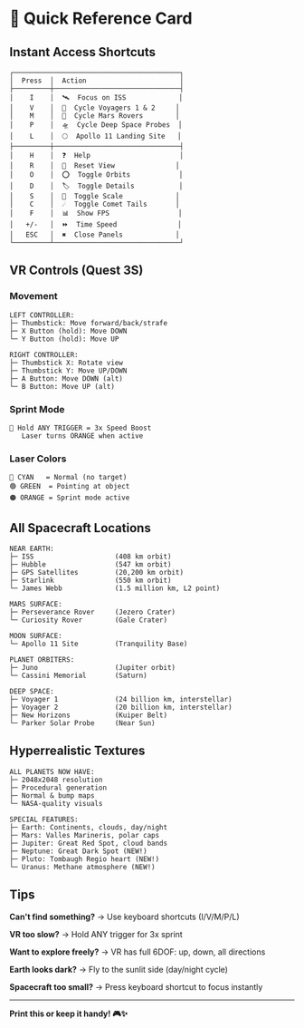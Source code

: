 # 🚀 Quick Reference Card

## Instant Access Shortcuts

```
┌─────────────────────────────────────────┐
│  Press  │  Action                       │
├─────────┼───────────────────────────────┤
│    I    │  🛰️  Focus on ISS             │
│    V    │  🚀  Cycle Voyagers 1 & 2     │
│    M    │  🤖  Cycle Mars Rovers        │
│    P    │  🛸  Cycle Deep Space Probes  │
│    L    │  🌕  Apollo 11 Landing Site   │
├─────────┼───────────────────────────────┤
│    H    │  ❓  Help                      │
│    R    │  🔄  Reset View               │
│    O    │  ⭕  Toggle Orbits            │
│    D    │  🏷️  Toggle Details           │
│    S    │  📏  Toggle Scale             │
│    C    │  ☄️  Toggle Comet Tails       │
│    F    │  📊  Show FPS                 │
│   +/-   │  ⏩  Time Speed               │
│   ESC   │  ✖️  Close Panels             │
└─────────┴───────────────────────────────┘
```

## VR Controls (Quest 3S)

### Movement
```
LEFT CONTROLLER:
├─ Thumbstick: Move forward/back/strafe
├─ X Button (hold): Move DOWN
└─ Y Button (hold): Move UP

RIGHT CONTROLLER:
├─ Thumbstick X: Rotate view
├─ Thumbstick Y: Move UP/DOWN
├─ A Button: Move DOWN (alt)
└─ B Button: Move UP (alt)
```

### Sprint Mode
```
🚀 Hold ANY TRIGGER = 3x Speed Boost
   Laser turns ORANGE when active
```

### Laser Colors
```
🔵 CYAN   = Normal (no target)
🟢 GREEN  = Pointing at object
🟠 ORANGE = Sprint mode active
```

## All Spacecraft Locations

```
NEAR EARTH:
├─ ISS                    (408 km orbit)
├─ Hubble                 (547 km orbit)
├─ GPS Satellites         (20,200 km orbit)
├─ Starlink               (550 km orbit)
└─ James Webb             (1.5 million km, L2 point)

MARS SURFACE:
├─ Perseverance Rover     (Jezero Crater)
└─ Curiosity Rover        (Gale Crater)

MOON SURFACE:
└─ Apollo 11 Site         (Tranquility Base)

PLANET ORBITERS:
├─ Juno                   (Jupiter orbit)
└─ Cassini Memorial       (Saturn)

DEEP SPACE:
├─ Voyager 1              (24 billion km, interstellar)
├─ Voyager 2              (20 billion km, interstellar)
├─ New Horizons           (Kuiper Belt)
└─ Parker Solar Probe     (Near Sun)
```

## Hyperrealistic Textures

```
ALL PLANETS NOW HAVE:
├─ 2048x2048 resolution
├─ Procedural generation
├─ Normal & bump maps
└─ NASA-quality visuals

SPECIAL FEATURES:
├─ Earth: Continents, clouds, day/night
├─ Mars: Valles Marineris, polar caps
├─ Jupiter: Great Red Spot, cloud bands
├─ Neptune: Great Dark Spot (NEW!)
├─ Pluto: Tombaugh Regio heart (NEW!)
└─ Uranus: Methane atmosphere (NEW!)
```

## Tips

**Can't find something?**
→ Use keyboard shortcuts (I/V/M/P/L)

**VR too slow?**
→ Hold ANY trigger for 3x sprint

**Want to explore freely?**
→ VR has full 6DOF: up, down, all directions

**Earth looks dark?**
→ Fly to the sunlit side (day/night cycle)

**Spacecraft too small?**
→ Press keyboard shortcut to focus instantly

---

**Print this or keep it handy! 🎮✨**
